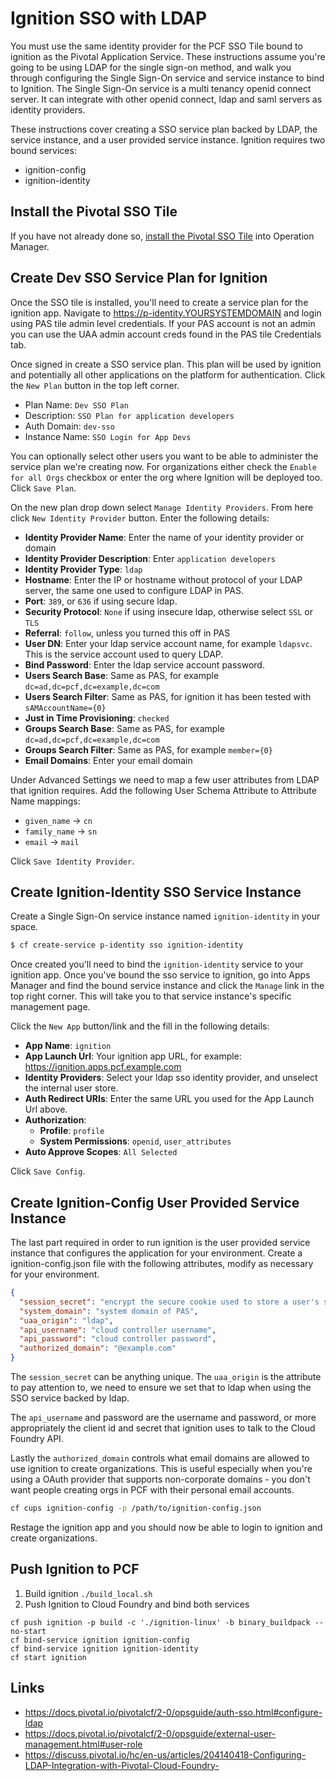 # Ignition SSO with LDAP
You must use the same identity provider for the PCF SSO Tile bound to ignition as the Pivotal Application Service. These instructions assume you're going to be using LDAP for the single sign-on method, and walk you through configuring the Single Sign-On service and service instance to bind to Ignition. The Single Sign-On service is a multi tenancy openid connect server. It can integrate with other openid connect, ldap and saml servers as identity providers.

These instructions cover creating a SSO service plan backed by LDAP, the service instance, and a user provided service instance. Ignition requires two bound services:

- ignition-config
- ignition-identity

## Install the Pivotal SSO Tile
If you have not already done so, [install the Pivotal SSO Tile](http://docs.pivotal.io/p-identity/) into Operation Manager.

## Create Dev SSO Service Plan for Ignition
Once the SSO tile is installed, you'll need to create a service plan for the ignition app. Navigate to https://p-identity.YOURSYSTEMDOMAIN and login using PAS tile admin level credentials. If your PAS account is not an admin you can use the UAA admin account creds found in the PAS tile Credentials tab.

Once signed in create a SSO service plan. This plan will be used by ignition and potentially all other applications on the platform for authentication. Click the `New Plan` button in the top left corner.

- Plan Name: `Dev SSO Plan`
- Description: `SSO Plan for application developers`
- Auth Domain: `dev-sso`
- Instance Name: `SSO Login for App Devs`

You can optionally select other users you want to be able to administer the service plan we're creating now. For organizations either check the `Enable for all Orgs` checkbox or enter the org where Ignition will be deployed too. Click `Save Plan`.

On the new plan drop down select `Manage Identity Providers`. From here click `New Identity Provider` button. Enter the following details:

- __Identity Provider Name__: Enter the name of your identity provider or domain
- __Identity Provider Description__: Enter `application developers`
- __Identity Provider Type__: `ldap`
- __Hostname__: Enter the IP or hostname without protocol of your LDAP server, the same one used to configure LDAP in PAS.
- __Port__: `389`, or `636` if using secure ldap.
- __Security Protocol__: `None` if using insecure ldap, otherwise select `SSL` or `TLS`
- __Referral__: `follow`, unless you turned this off in PAS
- __User DN__: Enter your ldap service account name, for example `ldapsvc`. This is the service account used to query LDAP.
- __Bind Password__: Enter the ldap service account password.
- __Users Search Base__: Same as PAS, for example `dc=ad,dc=pcf,dc=example,dc=com`
- __Users Search Filter__: Same as PAS, for ignition it has been tested with `sAMAccountName={0}`
- __Just in Time Provisioning__: `checked`
- __Groups Search Base__: Same as PAS, for example `dc=ad,dc=pcf,dc=example,dc=com`
- __Groups Search Filter__: Same as PAS, for example `member={0}`
- __Email Domains__: Enter your email domain

Under Advanced Settings we need to map a few user attributes from LDAP that ignition requires. Add the following User Schema Attribute to Attribute Name mappings:
- `given_name` -> `cn`
- `family_name` -> `sn`
- `email` -> `mail`

Click `Save Identity Provider`.

## Create Ignition-Identity SSO Service Instance
Create a Single Sign-On service instance named `ignition-identity` in your space.

```bash
$ cf create-service p-identity sso ignition-identity
```

Once created you'll need to bind the `ignition-identity` service to your ignition app. Once you've bound the sso service to ignition, go into Apps Manager and find the bound service instance and click the `Manage` link in the top right corner. This will take you to that service instance's specific management page.

Click the `New App` button/link and the fill in the following details:

- __App Name__: `ignition`
- __App Launch Url__: Your ignition app URL, for example: https://ignition.apps.pcf.example.com
- __Identity Providers__: Select your ldap sso identity provider, and unselect the internal user store.
- __Auth Redirect URIs__: Enter the same URL you used for the App Launch Url above.
- __Authorization__:
    - __Profile__: `profile`
    - __System Permissions__: `openid`, `user_attributes`
- __Auto Approve Scopes__: `All Selected`

Click `Save Config`.

## Create Ignition-Config User Provided Service Instance
The last part required in order to run ignition is the user provided service instance that configures the application for your environment. Create a ignition-config.json file with the following attributes, modify as necessary for your environment.

```json
{
  "session_secret": "encrypt the secure cookie used to store a user's session",
  "system_domain": "system domain of PAS",
  "uaa_origin": "ldap",
  "api_username": "cloud controller username",
  "api_password": "cloud controller password",
  "authorized_domain": "@example.com"
}
```

The `session_secret` can be anything unique. The `uaa_origin` is the attribute to pay attention to, we need to ensure we set that to ldap when using the SSO service backed by ldap.

The `api_username` and password are the username and password, or more appropriately the client id and secret that ignition uses to talk to the Cloud Foundry API.

Lastly the `authorized_domain` controls what email domains are allowed to use ignition to create organizations. This is useful especially when you're using a OAuth provider that supports non-corporate domains - you don't want people creating orgs in PCF with their personal email accounts.

```bash
cf cups ignition-config -p /path/to/ignition-config.json
```

Restage the ignition app and you should now be able to login to ignition and create organizations.

## Push Ignition to PCF
1. Build ignition `./build_local.sh`
1. Push Ignition to Cloud Foundry and bind both services

  ```
  cf push ignition -p build -c './ignition-linux' -b binary_buildpack --no-start
  cf bind-service ignition ignition-config
  cf bind-service ignition ignition-identity
  cf start ignition
  ```

## Links
- https://docs.pivotal.io/pivotalcf/2-0/opsguide/auth-sso.html#configure-ldap
- https://docs.pivotal.io/pivotalcf/2-0/opsguide/external-user-management.html#user-role
- https://discuss.pivotal.io/hc/en-us/articles/204140418-Configuring-LDAP-Integration-with-Pivotal-Cloud-Foundry-
